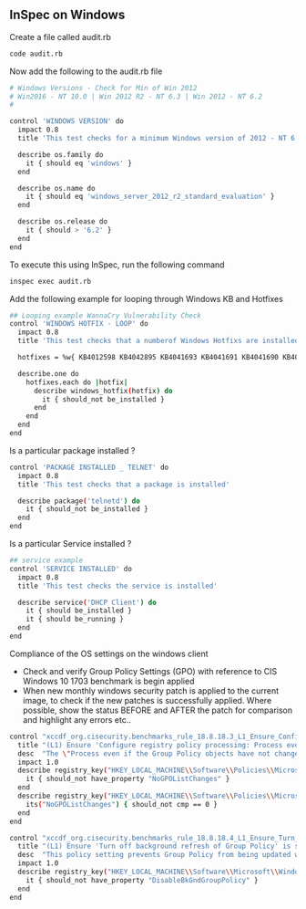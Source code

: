 ## InSpec on Windows

Create a file called audit.rb
```bash
code audit.rb
```

Now add the following to the audit.rb file

```bash
# Windows Versions - Check for Min of Win 2012
# Win2016 - NT 10.0 | Win 2012 R2 - NT 6.3 | Win 2012 - NT 6.2
#

control 'WINDOWS VERSION' do
  impact 0.8
  title 'This test checks for a minimum Windows version of 2012 - NT 6.2.0'

  describe os.family do
    it { should eq 'windows' }
  end

  describe os.name do
    it { should eq 'windows_server_2012_r2_standard_evaluation' }
  end

  describe os.release do
    it { should > '6.2' }
  end
end
```

To execute this using InSpec, run the following command

```bash
inspec exec audit.rb
```

Add the following example for looping through Windows KB and Hotfixes

```bash
## Looping example WannaCry Vulnerability Check
control 'WINDOWS HOTFIX - LOOP' do
  impact 0.8
  title 'This test checks that a numberof Windows Hotfixs are installed - Looping Example'

  hotfixes = %w{ KB4012598 KB4042895 KB4041693 KB4041691 KB4041690 KB4041689 KB4041681 KB4039396 KB4038803 KB4038801 KB4038799 KB4038797 KB4038792 KB4038783 KB4038782 KB4038781 KB4038777 KB4038774 KB4038220 KB4034681 KB4034670 KB4034668 KB4034665 KB4034664 KB4034663 KB4034661 KB4034660 KB4034659 KB4034658 KB4032695 KB4032693 KB4025344 KB4025341 KB4025340 KB4025339 KB4025338 KB4025336 KB4025335 KB4025334 KB4025332 KB4025331 KB4022724 KB4022723 KB4022722 KB4022721 KB4022720 KB4022719 KB4022718 KB4022717 KB4022168 KB4019474 KB4019473 KB4019472 KB4019265 KB4019264 KB4019263 KB4019218 KB4019217 KB4019216 KB4019215 KB4019214 KB4019213 KB4016637 KB4016636 KB4016635 KB4015554 KB4015553 KB4015552 KB4015551 KB4015550 KB4015549 KB4015221 KB4015219 KB4015217 KB4013429 KB4013198 KB4012606 KB4012220 KB4012219 KB4012218 KB4012217 KB4012216 KB4012215 KB4012214 KB4012213 KB4012212 }

  describe.one do
    hotfixes.each do |hotfix|
      describe windows_hotfix(hotfix) do
        it { should_not be_installed }
      end
    end
  end
end
```

Is a particular package installed ?

```bash
control 'PACKAGE INSTALLED _ TELNET' do
  impact 0.8
  title 'This test checks that a package is installed'

  describe package('telnetd') do
    it { should_not be_installed }
  end
end
```

Is a particular Service installed ?

```bash
## service example
control 'SERVICE INSTALLED' do
  impact 0.8
  title 'This test checks the service is installed'

  describe service('DHCP Client') do
    it { should be_installed }
    it { should be_running }
  end
end
```


Compliance of the OS settings on the windows client
- Check and verify Group Policy Settings (GPO) with reference to CIS Windows 10 1703 benchmark is begin applied
- When new monthly windows security patch is applied to the current image, to check if the new patches is successfully applied. Where possible, show the status BEFORE and AFTER the patch for comparison and highlight any errors etc..


```bash
control "xccdf_org.cisecurity.benchmarks_rule_18.8.18.3_L1_Ensure_Configure_registry_policy_processing_Process_even_if_the_Group_Policy_objects_have_not_changed_is_set_to_Enabled_TRUE" do
  title "(L1) Ensure 'Configure registry policy processing: Process even if the Group Policy objects have not changed' is set to 'Enabled: TRUE'"
  desc  "The \"Process even if the Group Policy objects have not changed\" option updates and reapplies policies even if the policies have not changed."
  impact 1.0
  describe registry_key("HKEY_LOCAL_MACHINE\\Software\\Policies\\Microsoft\\Windows\\Group Policy\\{35378EAC-683F-11D2-A89A-00C04FBBCFA2}") do
    it { should_not have_property "NoGPOListChanges" }
  end
  describe registry_key("HKEY_LOCAL_MACHINE\\Software\\Policies\\Microsoft\\Windows\\Group Policy\\{35378EAC-683F-11D2-A89A-00C04FBBCFA2}") do
    its("NoGPOListChanges") { should_not cmp == 0 }
  end
end

control "xccdf_org.cisecurity.benchmarks_rule_18.8.18.4_L1_Ensure_Turn_off_background_refresh_of_Group_Policy_is_set_to_Disabled" do
  title "(L1) Ensure 'Turn off background refresh of Group Policy' is set to 'Disabled'"
  desc  "This policy setting prevents Group Policy from being updated while the computer is in use."
  impact 1.0
  describe registry_key("HKEY_LOCAL_MACHINE\\Software\\Microsoft\\Windows\\CurrentVersion\\Policies\\System") do
    it { should_not have_property "DisableBkGndGroupPolicy" }
  end
end
```
